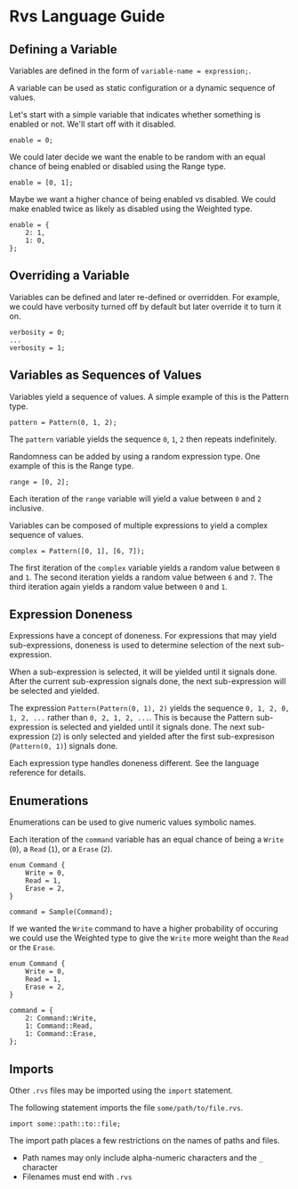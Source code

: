 # Rvs Language Guide

## Defining a Variable

Variables are defined in the form of `variable-name = expression;`.

A variable can be used as static configuration or a dynamic sequence of values.

Let's start with a simple variable that indicates whether something is enabled
or not.  We'll start off with it disabled.

```
enable = 0;
```

We could later decide we want the enable to be random with an equal chance of
being enabled or disabled using the Range type.

```
enable = [0, 1];
```

Maybe we want a higher chance of being enabled vs disabled.  We could make
enabled twice as likely as disabled using the Weighted type.

```
enable = {
    2: 1,
    1: 0,
};
```

## Overriding a Variable

Variables can be defined and later re-defined or overridden.  For example, we
could have verbosity turned off by default but later override it to turn it on.

```
verbosity = 0;
...
verbosity = 1;
```

## Variables as Sequences of Values

Variables yield a sequence of values.  A simple example of this is the Pattern
type.

```
pattern = Pattern(0, 1, 2);
```

The `pattern` variable yields the sequence `0`, `1`, `2` then repeats
indefinitely.

Randomness can be added by using a random expression type.  One example of this
is the Range type.

```
range = [0, 2];
```

Each iteration of the `range` variable will yield a value between `0` and `2`
inclusive.

Variables can be composed of multiple expressions to yield a complex sequence
of values.

```
complex = Pattern([0, 1], [6, 7]);
```

The first iteration of the `complex` variable yields a random value between `0`
and `1`.  The second iteration yields a random value between `6` and `7`.  The
third iteration again yields a random value between `0` and `1`.

## Expression Doneness

Expressions have a concept of doneness.  For expressions that may yield
sub-expressions, doneness is used to determine selection of the next
sub-expression.

When a sub-expression is selected, it will be yielded until it signals done.
After the current sub-expression signals done, the next sub-expression will be
selected and yielded.

The expression `Pattern(Pattern(0, 1), 2)` yields the sequence `0, 1, 2, 0, 1,
2, ...` rather than `0, 2, 1, 2, ...`.  This is because the Pattern
sub-expression is selected and yielded until it signals done.  The next
sub-expression (`2`) is only selected and yielded after the first
sub-expresison (`Pattern(0, 1)`) signals done.

Each expression type handles doneness different.  See the language reference
for details.

## Enumerations

Enumerations can be used to give numeric values symbolic names.

Each iteration of the `command` variable has an equal chance of being a `Write`
(`0`), a `Read` (`1`), or a `Erase` (`2`).

```
enum Command {
    Write = 0,
    Read = 1,
    Erase = 2,
}

command = Sample(Command);
```

If we wanted the `Write` command to have a higher probability of occuring we
could use the Weighted type to give the `Write` more weight than the `Read` or
the `Erase`.

```
enum Command {
    Write = 0,
    Read = 1,
    Erase = 2,
}

command = {
    2: Command::Write,
    1: Command::Read,
    1: Command::Erase,
};
```

## Imports

Other `.rvs` files may be imported using the `import` statement.

The following statement imports the file `some/path/to/file.rvs`.

```
import some::path::to::file;
```

The import path places a few restrictions on the names of paths and files.

* Path names may only include alpha-numeric characters and the `_` character
* Filenames must end with `.rvs`
